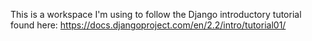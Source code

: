 This is a workspace I'm using to follow the Django introductory tutorial found here:
https://docs.djangoproject.com/en/2.2/intro/tutorial01/
